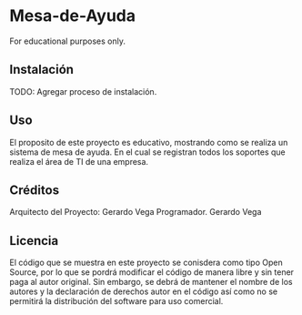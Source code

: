 # Mesa-de-Ayuda

For educational purposes only.

## Instalación

TODO: Agregar proceso de instalación.

## Uso

El proposito de este proyecto es educativo, mostrando como se realiza un sistema de mesa de ayuda. En el cual se registran todos los soportes que realiza el área de TI de una empresa.

## Créditos

Arquitecto del Proyecto: Gerardo Vega
Programador. Gerardo Vega

## Licencia

El código que se muestra en este proyecto se conisdera como tipo Open Source, por lo que se pordrá modificar el código de manera libre y sin tener paga al autor original. Sin embargo, se debrá de mantener el nombre de los autores y la declaración de derechos autor en el código así como no se permitirá la distribución del software para uso comercial.
